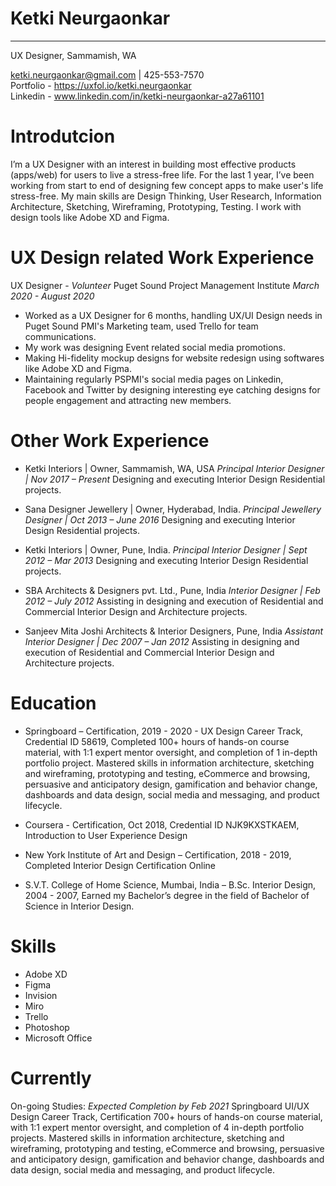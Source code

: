 # Ketki Neurgaonkar
------------


UX Designer, Sammamish, WA 

ketki.neurgaonkar@gmail.com  |  425-553-7570   
Portfolio - https://uxfol.io/ketki.neurgaonkar  
Linkedin - www.linkedin.com/in/ketki-neurgaonkar-a27a61101
  
# Introdutcion

  I’m a UX Designer with an interest in building most effective products (apps/web) for users to live a stress-free life. For the last 1 year, I’ve been working from start to end of designing  few concept apps to make user's life stress-free. My main skills are Design Thinking, User Research, Information Architecture, Sketching, Wireframing, Prototyping, Testing. I work with design tools like Adobe XD and Figma. 
  


# UX Design related Work Experience
  UX Designer - *Volunteer* 
    Puget Sound Project Management Institute 
    *March 2020 - August 2020*
* Worked as a UX Designer for 6 months, handling UX/UI Design needs in Puget Sound PMI's Marketing team, used Trello for team communications. 
* My work was designing Event related social media promotions.
* Making Hi-fidelity mockup designs for website redesign using softwares like Adobe XD and Figma.
* Maintaining regularly PSPMI's social media pages on Linkedin, Facebook and Twitter by designing interesting eye catching designs for people engagement and attracting new members.
    
    

# Other Work Experience

* Ketki Interiors | Owner, Sammamish, WA, USA
*Principal Interior Designer | Nov 2017 – Present*
Designing and executing Interior Design Residential projects. 

* Sana Designer Jewellery | Owner, Hyderabad, India.
*Principal Jewellery Designer | Oct 2013 – June 2016*
Designing and executing Interior Design Residential projects. 

* Ketki Interiors | Owner, Pune, India.
*Principal Interior Designer | Sept 2012 – Mar 2013*
Designing and executing Interior Design Residential projects. 

* SBA Architects & Designers pvt. Ltd., Pune, India
*Interior Designer | Feb 2012 – July 2012*
Assisting in designing and execution of Residential and Commercial Interior Design and Architecture projects. 

* Sanjeev Mita Joshi Architects & Interior Designers, Pune, India
*Assistant Interior Designer | Dec 2007 – Jan 2012*
Assisting in designing and execution of Residential and Commercial Interior Design and Architecture projects. 



# Education


* Springboard – Certification, 2019 - 2020 - UX Design Career Track, Credential ID 58619, 
Completed 100+ hours of hands-on course material, with 1:1 expert mentor oversight,
and completion of 1 in-depth portfolio project. Mastered skills in information
architecture, sketching and wireframing, prototyping and testing, eCommerce and
browsing, persuasive and anticipatory design, gamification and behavior change,
dashboards and data design, social media and messaging, and product lifecycle.

* Coursera - Certification, Oct 2018, Credential ID NJK9KXSTKAEM, 
Introduction to User Experience Design  

* New York Institute of Art and Design – Certification, 2018 - 2019,  
Completed Interior Design Certification Online

* S.V.T. College of Home Science, Mumbai, India – B.Sc. Interior Design, 2004 - 2007, 
Earned my Bachelor’s degree in the field of Bachelor of Science in Interior Design.


# Skills
* Adobe XD
* Figma
* Invision
* Miro
* Trello
* Photoshop
* Microsoft Office


# Currently
On-going Studies: *Expected Completion by Feb 2021*
Springboard UI/UX Design Career Track, Certification
 700+ hours of hands-on course material, with 1:1 expert mentor oversight,
and completion of 4 in-depth portfolio projects. Mastered skills in information
architecture, sketching and wireframing, prototyping and testing, eCommerce and
browsing, persuasive and anticipatory design, gamification and behavior change,
dashboards and data design, social media and messaging, and product lifecycle.







 
